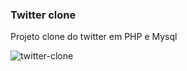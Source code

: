 ### Twitter clone


Projeto clone do twitter em PHP e Mysql

![twitter-clone](https://user-images.githubusercontent.com/68729858/95131399-5c1c8980-0734-11eb-9d98-df3fd21ff277.png)
